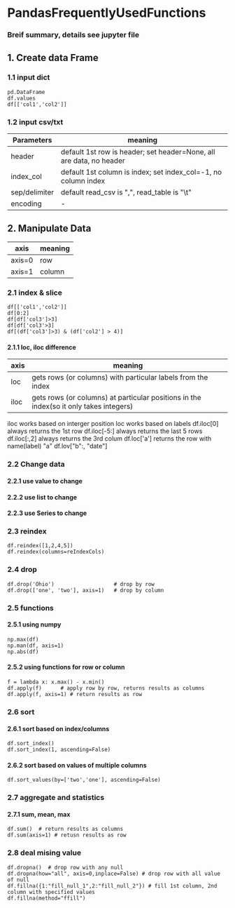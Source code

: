 # PandasFrequentlyUsedFunctions
### Breif summary, details see jupyter file
## 1. Create data Frame
### 1.1 input dict
    pd.DataFrame
    df.values
    df[['col1','col2']]
### 1.2 input csv/txt
| Parameters  | meaning |
| ------------- | ------------- |
| header  | default 1st row is header; set header=None, all are data, no header  |
| index_col  | default 1st column is index; set index_col=-1, no column index  |
| sep/delimiter  | default read_csv is ",", read_table is "\t"  |
| encoding  | -  |
## 2. Manipulate Data
| axis | meaning |
| ------ | ------ |
| axis=0  | row |
| axis=1  | column |
### 2.1 index & slice
    df[['col1','col2']]
    df[0:2]
    df[df['col3']>3]
    df[df['col3'>3]
    df[(df['col3']>3) & (df['col2'] > 4)]
#### 2.1.1 loc, iloc difference 
| axis | meaning   |
|------|------|
|   loc  | gets rows (or columns) with particular labels from the index|
|   iloc  | gets rows (or columns) at particular positions in the index(so it only takes integers)|
iloc works based on interger position
loc works based on labels
    df.iloc[0]  always returns the 1st row
    df.iloc[-5:] always returns the last 5 rows
    df.iloc[:,2] always returns the 3rd colum
    df.loc['a'] returns the row with name(label) "a"
    df.lov["b":, "date"]
### 2.2 Change data
#### 2.2.1 use value to change
#### 2.2.2 use list to change
#### 2.2.3 use Series to change
### 2.3 reindex
    df.reindex([1,2,4,5])
    df.reindex(columns=reIndexCols)
### 2.4 drop
    df.drop('Ohio')                   # drop by row
    df.drop(['one', 'two'], axis=1)   # drop by column
### 2.5 functions
#### 2.5.1 using numpy
    np.max(df)
    np.man(df, axis=1)
    np.abs(df)
#### 2.5.2 using functions for row or column
    f = lambda x: x.max() - x.min()
    df.apply(f)      # apply row by row, returns results as columns
    df.apply(f, axis=1) # return results as row
### 2.6 sort
#### 2.6.1 sort based on index/columns
    df.sort_index()
    df.sort_index(1, ascending=False)
#### 2.6.2 sort based on values of multiple columns
    df.sort_values(by=['two','one'], ascending=False)
### 2.7 aggregate and statistics
#### 2.7.1 sum, mean, max
    df.sum()  # return results as columns
    df.sum(axis=1) # retusn results as row
### 2.8 deal mising value
    df.dropna()  # drop row with any null
    df.dropna(how="all", axis=0,inplace=False) # drop row with all value of null
    df.fillna({1:"fill_null_1",2:"fill_null_2"}) # fill 1st column, 2nd column with specified values
    df.fillna(method="ffill")
    



